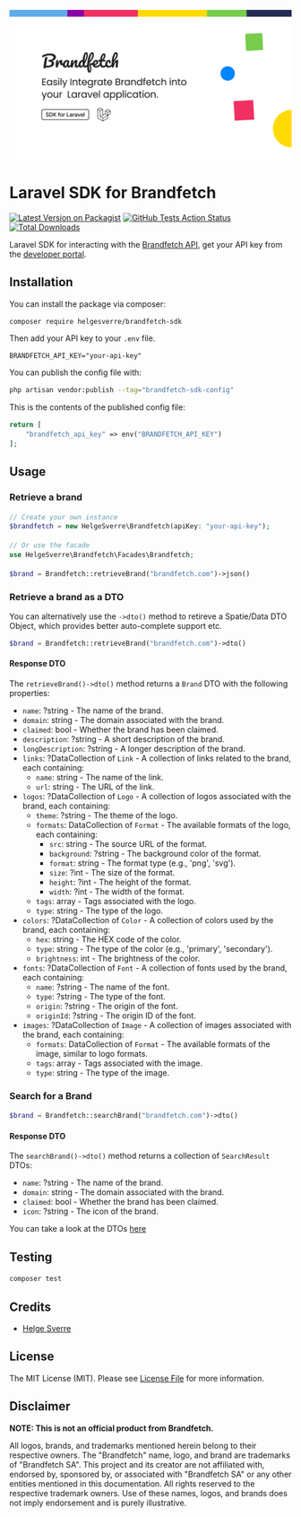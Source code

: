 ![Brandfetch SDK](art/header.png)

# Laravel SDK for Brandfetch

[![Latest Version on Packagist](https://img.shields.io/packagist/v/helgesverre/brandfetch-sdk.svg?style=flat-square)](https://packagist.org/packages/helgesverre/brandfetch-sdk)
[![GitHub Tests Action Status](https://img.shields.io/github/actions/workflow/status/helgesverre/brandfetch-sdk/run-tests.yml?branch=main&label=tests&style=flat-square)](https://github.com/helgesverre/brandfetch-sdk/actions?query=workflow%3Arun-tests+branch%3Amain)
[![Total Downloads](https://img.shields.io/packagist/dt/helgesverre/brandfetch-sdk.svg?style=flat-square)](https://packagist.org/packages/helgesverre/brandfetch-sdk)

Laravel SDK for interacting with the [Brandfetch API](https://docs.brandfetch.com/reference/get-started), get your API
key from the [developer portal](https://developers.brandfetch.com/).

## Installation

You can install the package via composer:

```bash
composer require helgesverre/brandfetch-sdk
```

Then add your API key to your `.env` file.

```
BRANDFETCH_API_KEY="your-api-key"
```

You can publish the config file with:

```bash
php artisan vendor:publish --tag="brandfetch-sdk-config"
```

This is the contents of the published config file:

```php
return [
    "brandfetch_api_key" => env("BRANDFETCH_API_KEY")
];
```

## Usage

### Retrieve a brand

```php
// Create your own instance
$brandfetch = new HelgeSverre\Brandfetch(apiKey: "your-api-key");

// Or use the facade
use HelgeSverre\Brandfetch\Facades\Brandfetch;

$brand = Brandfetch::retrieveBrand("brandfetch.com")->json()
```

### Retrieve a brand as a DTO

You can alternatively use the `->dto()` method to retireve a Spatie/Data DTO Object, which provides better auto-complete
support etc.

```php
$brand = Brandfetch::retrieveBrand("brandfetch.com")->dto()
```

#### Response DTO

The `retrieveBrand()->dto()` method returns a `Brand` DTO with the following properties:

- `name`: ?string - The name of the brand.
- `domain`: string - The domain associated with the brand.
- `claimed`: bool - Whether the brand has been claimed.
- `description`: ?string - A short description of the brand.
- `longDescription`: ?string - A longer description of the brand.
- `links`: ?DataCollection of `Link` - A collection of links related to the brand, each containing:
    - `name`: string - The name of the link.
    - `url`: string - The URL of the link.
- `logos`: ?DataCollection of `Logo` - A collection of logos associated with the brand, each containing:
    - `theme`: ?string - The theme of the logo.
    - `formats`: DataCollection of `Format` - The available formats of the logo, each containing:
        - `src`: string - The source URL of the format.
        - `background`: ?string - The background color of the format.
        - `format`: string - The format type (e.g., 'png', 'svg').
        - `size`: ?int - The size of the format.
        - `height`: ?int - The height of the format.
        - `width`: ?int - The width of the format.
    - `tags`: array - Tags associated with the logo.
    - `type`: string - The type of the logo.
- `colors`: ?DataCollection of `Color` - A collection of colors used by the brand, each containing:
    - `hex`: string - The HEX code of the color.
    - `type`: string - The type of the color (e.g., 'primary', 'secondary').
    - `brightness`: int - The brightness of the color.
- `fonts`: ?DataCollection of `Font` - A collection of fonts used by the brand, each containing:
    - `name`: ?string - The name of the font.
    - `type`: ?string - The type of the font.
    - `origin`: ?string - The origin of the font.
    - `originId`: ?string - The origin ID of the font.
- `images`: ?DataCollection of `Image` - A collection of images associated with the brand, each containing:
    - `formats`: DataCollection of `Format` - The available formats of the image, similar to logo formats.
    - `tags`: array - Tags associated with the image.
    - `type`: string - The type of the image.

### Search for a Brand

```php
$brand = Brandfetch::searchBrand("brandfetch.com")->dto()
```

#### Response DTO

The `searchBrand()->dto()` method returns a collection of `SearchResult` DTOs:

- `name`: ?string - The name of the brand.
- `domain`: string - The domain associated with the brand.
- `claimed`: bool - Whether the brand has been claimed.
- `icon`: ?string - The icon of the brand.

You can take a look at the DTOs [here](./src/Data/Brand.php)

## Testing

```bash
composer test
```

## Credits

- [Helge Sverre](https://github.com/HelgeSverre)

## License

The MIT License (MIT). Please see [License File](LICENSE.md) for more information.

## Disclaimer

**NOTE: This is not an official product from Brandfetch.**

All logos, brands, and trademarks mentioned herein belong to their respective owners. The "Brandfetch" name, logo, and
brand are trademarks of "Brandfetch SA". This project and its creator are not affiliated with, endorsed by, sponsored
by, or associated with "Brandfetch SA" or any other entities mentioned in this documentation. All rights reserved to the
respective trademark owners. Use of these names, logos, and brands does not imply endorsement and is purely
illustrative.

